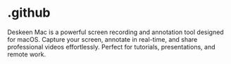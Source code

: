 # .github
Deskeen Mac is a powerful screen recording and annotation tool designed for macOS. Capture your screen, annotate in real-time, and share professional videos effortlessly. Perfect for tutorials, presentations, and remote work.
